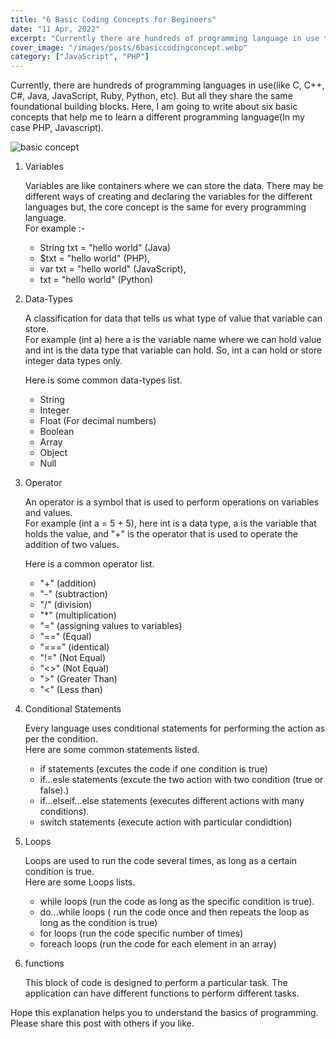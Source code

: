 ```yaml
---
title: "6 Basic Coding Concepts for Begineers"
date: "11 Apr, 2022"
excerpt: "Currently there are hundreds of programming language in use today(like C, C++, C#, Java, JavaScript, Ruby, Python, etc). But all them share the same foundational building blocks."
cover_image: "/images/posts/6basiccodingconcept.webp"
category: ["JavaScript", "PHP"]
---
```


Currently, there are hundreds of programming languages in use(like C, C++, C#, Java, JavaScript, Ruby, Python, etc). But all they share the same foundational building blocks. Here, I am going to write about six basic concepts that help me to learn a different programming language(In my case PHP, Javascript).

![basic concept](/images/posts/basicconcept.webp)

1. Variables

   Variables are like containers where we can store the data. There may be different ways of creating and declaring the variables for the different languages but, the core concept is the same for every programming language. <br>For example :-

   - String txt = "hello world" (Java)
   - $txt = "hello world" (PHP),
   - var txt = "hello world" (JavaScript),
   - txt = "hello world" (Python)

2. Data-Types

   A classification for data that tells us what type of value that variable can store. <br>For example (int a) here a is the variable name where we can hold value and int is the data type that variable can hold. So, int a can hold or store integer data types only.

   Here is some common data-types list.

   - String
   - Integer
   - Float (For decimal numbers)
   - Boolean
   - Array
   - Object
   - Null

3. Operator

   An operator is a symbol that is used to perform operations on variables and values. <br> For example (int a = 5 + 5), here int is a data type, a is the variable that holds the value, and "+" is the operator that is used to operate the addition of two values.

   Here is a common operator list.

   - "+" (addition)
   - "-" (subtraction)
   - "/" (division)
   - "\*" (multiplication)
   - "=" (assigning values to variables)
   - "==" (Equal)
   - "===" (identical)
   - "!=" (Not Equal)
   - "<>" (Not Equal)
   - ">" (Greater Than)
   - "<" (Less than)

4. Conditional Statements

   Every language uses conditional statements for performing the action as per the condition.<br> Here are some common statements listed.

   - if statements (excutes the code if one condition is true)
   - if...esle statements (excute the two action with two condition (true or false).)
   - if...elseif...else statements (executes different actions with many conditions).
   - switch statements (execute action with particular condidtion)

5. Loops

   Loops are used to run the code several times, as long as a certain condition is true. <br> Here are some Loops lists.

   - while loops (run the code as long as the specific condition is true).
   - do...while loops ( run the code once and then repeats the loop as long as the condition is true)
   - for loops (run the code specific number of times)
   - foreach loops (run the code for each element in an array)

6. functions

    This block of code is designed to perform a particular task. The application can have different functions to perform different tasks.


Hope this explanation helps you to understand the basics of programming. Please share this post with others if you like.